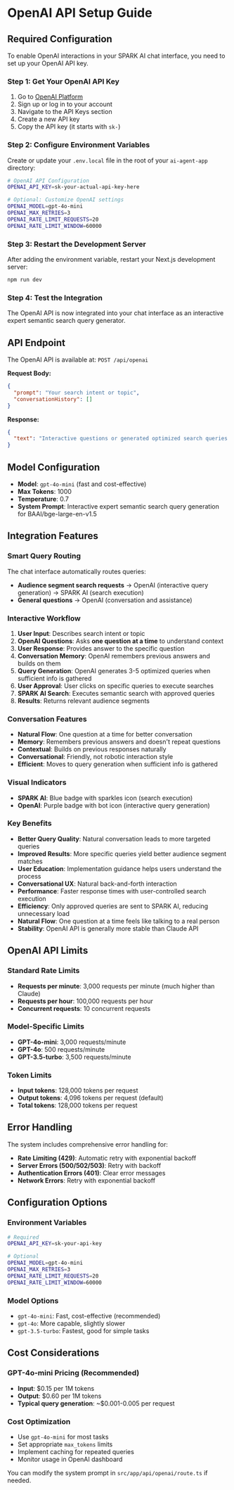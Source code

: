 # OpenAI API Setup Guide

## Required Configuration

To enable OpenAI interactions in your SPARK AI chat interface, you need to set up your OpenAI API key.

### Step 1: Get Your OpenAI API Key

1. Go to [OpenAI Platform](https://platform.openai.com/)
2. Sign up or log in to your account
3. Navigate to the API Keys section
4. Create a new API key
5. Copy the API key (it starts with `sk-`)

### Step 2: Configure Environment Variables

Create or update your `.env.local` file in the root of your `ai-agent-app` directory:

```bash
# OpenAI API Configuration
OPENAI_API_KEY=sk-your-actual-api-key-here

# Optional: Customize OpenAI settings
OPENAI_MODEL=gpt-4o-mini
OPENAI_MAX_RETRIES=3
OPENAI_RATE_LIMIT_REQUESTS=20
OPENAI_RATE_LIMIT_WINDOW=60000
```

### Step 3: Restart the Development Server

After adding the environment variable, restart your Next.js development server:

```bash
npm run dev
```

### Step 4: Test the Integration

The OpenAI API is now integrated into your chat interface as an interactive expert semantic search query generator.

## API Endpoint

The OpenAI API is available at: `POST /api/openai`

**Request Body:**
```json
{
  "prompt": "Your search intent or topic",
  "conversationHistory": []
}
```

**Response:**
```json
{
  "text": "Interactive questions or generated optimized search queries with implementation guidance"
}
```

## Model Configuration

- **Model**: `gpt-4o-mini` (fast and cost-effective)
- **Max Tokens**: 1000
- **Temperature**: 0.7
- **System Prompt**: Interactive expert semantic search query generation for BAAI/bge-large-en-v1.5

## Integration Features

### Smart Query Routing
The chat interface automatically routes queries:
- **Audience segment search requests** → OpenAI (interactive query generation) → SPARK AI (search execution)
- **General questions** → OpenAI (conversation and assistance)

### Interactive Workflow
1. **User Input**: Describes search intent or topic
2. **OpenAI Questions**: Asks **one question at a time** to understand context
3. **User Response**: Provides answer to the specific question
4. **Conversation Memory**: OpenAI remembers previous answers and builds on them
5. **Query Generation**: OpenAI generates 3-5 optimized queries when sufficient info is gathered
6. **User Approval**: User clicks on specific queries to execute searches
7. **SPARK AI Search**: Executes semantic search with approved queries
8. **Results**: Returns relevant audience segments

### Conversation Features
- **Natural Flow**: One question at a time for better conversation
- **Memory**: Remembers previous answers and doesn't repeat questions
- **Contextual**: Builds on previous responses naturally
- **Conversational**: Friendly, not robotic interaction style
- **Efficient**: Moves to query generation when sufficient info is gathered

### Visual Indicators
- **SPARK AI**: Blue badge with sparkles icon (search execution)
- **OpenAI**: Purple badge with bot icon (interactive query generation)

### Key Benefits
- **Better Query Quality**: Natural conversation leads to more targeted queries
- **Improved Results**: More specific queries yield better audience segment matches
- **User Education**: Implementation guidance helps users understand the process
- **Conversational UX**: Natural back-and-forth interaction
- **Performance**: Faster response times with user-controlled search execution
- **Efficiency**: Only approved queries are sent to SPARK AI, reducing unnecessary load
- **Natural Flow**: One question at a time feels like talking to a real person
- **Stability**: OpenAI API is generally more stable than Claude API

## OpenAI API Limits

### Standard Rate Limits
- **Requests per minute**: 3,000 requests per minute (much higher than Claude)
- **Requests per hour**: 100,000 requests per hour
- **Concurrent requests**: 10 concurrent requests

### Model-Specific Limits
- **GPT-4o-mini**: 3,000 requests/minute
- **GPT-4o**: 500 requests/minute
- **GPT-3.5-turbo**: 3,500 requests/minute

### Token Limits
- **Input tokens**: 128,000 tokens per request
- **Output tokens**: 4,096 tokens per request (default)
- **Total tokens**: 128,000 tokens per request

## Error Handling

The system includes comprehensive error handling for:
- **Rate Limiting (429)**: Automatic retry with exponential backoff
- **Server Errors (500/502/503)**: Retry with backoff
- **Authentication Errors (401)**: Clear error messages
- **Network Errors**: Retry with exponential backoff

## Configuration Options

### Environment Variables
```bash
# Required
OPENAI_API_KEY=sk-your-api-key

# Optional
OPENAI_MODEL=gpt-4o-mini
OPENAI_MAX_RETRIES=3
OPENAI_RATE_LIMIT_REQUESTS=20
OPENAI_RATE_LIMIT_WINDOW=60000
```

### Model Options
- `gpt-4o-mini`: Fast, cost-effective (recommended)
- `gpt-4o`: More capable, slightly slower
- `gpt-3.5-turbo`: Fastest, good for simple tasks

## Cost Considerations

### GPT-4o-mini Pricing (Recommended)
- **Input**: $0.15 per 1M tokens
- **Output**: $0.60 per 1M tokens
- **Typical query generation**: ~$0.001-0.005 per request

### Cost Optimization
- Use `gpt-4o-mini` for most tasks
- Set appropriate `max_tokens` limits
- Implement caching for repeated queries
- Monitor usage in OpenAI dashboard

You can modify the system prompt in `src/app/api/openai/route.ts` if needed. 